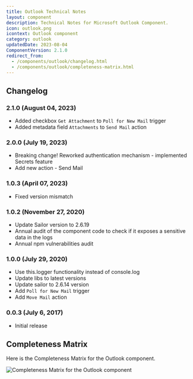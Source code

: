 ```yaml
---
title: Outlook Technical Notes
layout: component
description: Technical Notes for Microsoft Outlook Component.
icon: outlook.png
icontext: Outlook component
category: outlook
updatedDate: 2023-08-04
ComponentVersion: 2.1.0
redirect_from:
  - /components/outlook/changelog.html
  - /components/outlook/completeness-matrix.html
---
```


## Changelog

### 2.1.0 (August 04, 2023)

* Added checkbox `Get Attachment` to `Poll for New Mail` trigger
* Added metadata field `Attachments` to `Send Mail` action

### 2.0.0 (July 19, 2023)

* Breaking change! Reworked authentication mechanism - implemented Secrets feature
* Add new action - Send Mail

### 1.0.3 (April 07, 2023)

* Fixed version mismatch

### 1.0.2 (November 27, 2020)

* Update Sailor version to 2.6.19
* Annual audit of the component code to check if it exposes a sensitive data in the logs
* Annual npm vulnerabilities audit

### 1.0.0 (July 29, 2020)

* Use this.logger functionality instead of console.log
* Update libs to latest versions
* Update sailor to 2.6.14 version
* Add `Poll for New Mail` trigger
* Add `Move Mail` action

### 0.0.3 (July 6, 2017)

* Initial release

## Completeness Matrix

Here is the Completeness Matrix for the Outlook component.

![Completeness Matrix for the Outlook component](https://user-images.githubusercontent.com/16806832/88404425-8a95f400-cdd6-11ea-8712-127d526efbf9.png)
